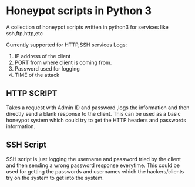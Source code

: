 # Honeypot scripts in Python 3
A collection of honeypot scripts written in python3 for services like ssh,ftp,http,etc

Currently supported for HTTP,SSH services
Logs:
1. IP address of the client
2. PORT from where client is coming from.
3. Password used for logging
4. TIME of the attack

## HTTP SCRIPT

Takes a request with Admin ID and password ,logs the information and then directly send a blank response to the client.
This can be used as a basic honeypot system which could try to get the HTTP headers and passwords information.

## SSH Script

SSH script is just logging the username and password tried by the client and then sending a wrong password response everytime.
This could be used for getting the passwords and usernames which the hackers/clients try on the system to get into the system.

